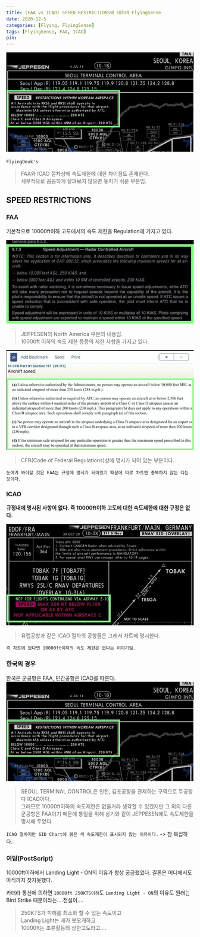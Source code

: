 ```yaml
---
title: (FAA vs ICAO) SPEED RESTRICTIONS에 대하여-FlyingSense
date: 2020-12-5
categories: [Flying, FlyingSense]
tags: [FlyingSense, FAA, ICAO]
pin:
---
```

![speed](/img/flying/sense/faaicao/spd4.jpg)

`FlyingDeuk's`
> FAA와 ICAO 절차상에 속도제한에 대한 차이점도 존재한다. <br>
세부적으로 꼼꼼하게 살펴보지 않으면 놓치기 쉬운 부분임.

## SPEED RESTRICTIONS

### FAA
기본적으로 10000ft이하 고도에서의 속도 제한을 Regulation에 가지고 있다.

![faa](/img/flying/sense/faaicao/spd1.jpg)

>JEPPESEN의 North America 부분의 내용임. <br>
10000ft 이하의 속도 제한 등등의 제한 사항을 가지고 있다.

![faa](/img/flying/sense/faaicao/spd2.jpg)
>CFR(Code of Federal Regulations)상에 명시가 되어 있는 부분이다.

`눈여겨 봐야할 것은 FAA는 규정에 명시가 되어있기 때문에 따로 차트엔 중복하지 않는 다는 것이다.`

### ICAO
**규정내에 명시된 사항이 없다. 즉 10000ft이하 고도에 대한 속도제한에 대한 규정은 없다.**

![faa](/img/flying/sense/faaicao/spd3.jpg)

>유럽공항과 같은 ICAO 절차의 공항들은 그래서 차트에 명시한다. <br>

`즉 차트에 없다면 10000ft이하의 속도 제한은 없다는 이야기임.`

### 한국의 경우
한국은 군공항은 FAA, 민간공항은 ICAO를 따른다.
![faa](/img/flying/sense/faaicao/spd4.jpg)
>SEOUL TERMINAL CONTROL은 인천, 김포공항을 관제하는 구역으로 두공항다 ICAO이다. <br>
그러므로 10000ft이하의 속도제한은 없을거라 생각할 수 있겠지만 그 외의 다른 군공항은 FAA이기 때문에 통일을 위해 상기와 같이 JEPPESEN에도 속도제한을 명시해 두었다. <br>

`ICAO 절차지만 SID Chart에 붉은 색 속도제한이 표시되지 않는 이유이다.` -> 참 복잡하다.

### 여담(PostScript)
10000ft이하에서 Landing Light - ON의 이유가 항상 궁금했었다.
결론은 어디에서도 아직까지 찾지못했다.

카더라 통신에 의하면 `10000ft 250KTS이하`도 `Landing Light - ON`의 이유도 원래는 Bird Strike 때문이라는....전설이....
> 250KTS가 피해를 최소화 할 수 있는 속도이고 <br>
Landing Light는 새가 못오게하고 <br>
10000ft는 조류활동의 상한고도라고....
